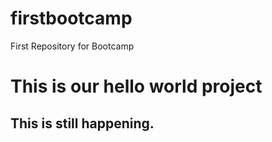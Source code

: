 # firstbootcamp
First Repository for Bootcamp
<html>
<head>
</head>
<body> 
<h1> This is our hello world project</h1>
<h2>This is still happening.</h2>
<!-- More shit is now here!-->
</body>


</html>


